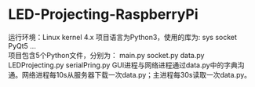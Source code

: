 # LED-Projecting-RaspberryPi

运行环境：Linux kernel 4.x
项目语言为Python3，使用的库为:
  sys
  socket
  PyQt5
  ...  
项目包含5个Python文件，分别为：
  main.py
  socket.py
  data.py
  LEDProjecting.py
  serialPring.py
GUI进程与网络进程通过data.py中的字典沟通。网络进程每10s从服务器下载一次data.py；主进程每30s读取一次data.py。

